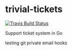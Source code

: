 # trivial-tickets

[![Travis Build Status](https://travis-ci.com/mortenterhart/trivial-tickets.svg?branch=master)](https://travis-ci.com/mortenterhart/trivial-tickets)

Support ticket system in Go

testing git private email hooks
